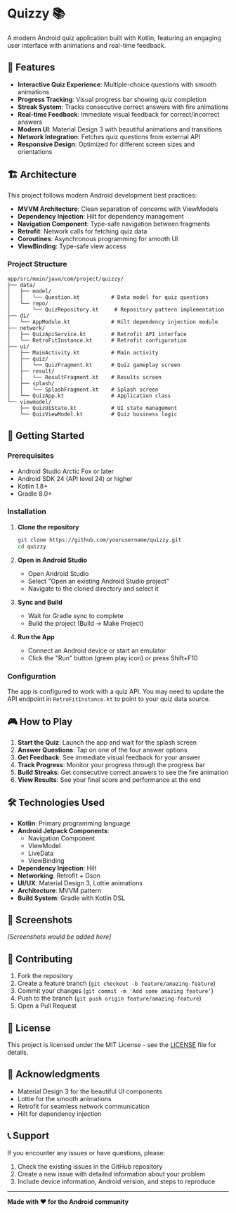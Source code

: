 # Quizzy 📚

A modern Android quiz application built with Kotlin, featuring an engaging user interface with animations and real-time feedback.

## 🎯 Features

- **Interactive Quiz Experience**: Multiple-choice questions with smooth animations
- **Progress Tracking**: Visual progress bar showing quiz completion
- **Streak System**: Tracks consecutive correct answers with fire animations
- **Real-time Feedback**: Immediate visual feedback for correct/incorrect answers
- **Modern UI**: Material Design 3 with beautiful animations and transitions
- **Network Integration**: Fetches quiz questions from external API
- **Responsive Design**: Optimized for different screen sizes and orientations

## 🏗️ Architecture

This project follows modern Android development best practices:

- **MVVM Architecture**: Clean separation of concerns with ViewModels
- **Dependency Injection**: Hilt for dependency management
- **Navigation Component**: Type-safe navigation between fragments
- **Retrofit**: Network calls for fetching quiz data
- **Coroutines**: Asynchronous programming for smooth UI
- **ViewBinding**: Type-safe view access

### Project Structure

```
app/src/main/java/com/project/quizzy/
├── data/
│   ├── model/
│   │   └── Question.kt          # Data model for quiz questions
│   └── repo/
│       └── QuizRepository.kt     # Repository pattern implementation
├── di/
│   └── AppModule.kt             # Hilt dependency injection module
├── network/
│   ├── QuizApiService.kt        # Retrofit API interface
│   └── RetroFitInstance.kt      # Retrofit configuration
├── ui/
│   ├── MainActivity.kt          # Main activity
│   ├── quiz/
│   │   └── QuizFragment.kt      # Quiz gameplay screen
│   ├── result/
│   │   └── ResultFragment.kt    # Results screen
│   ├── splash/
│   │   └── SplashFragment.kt    # Splash screen
│   └── QuizApp.kt               # Application class
└── viewmodel/
    ├── QuizUiState.kt           # UI state management
    └── QuizViewModel.kt         # Quiz business logic
```

## 🚀 Getting Started

### Prerequisites

- Android Studio Arctic Fox or later
- Android SDK 24 (API level 24) or higher
- Kotlin 1.8+
- Gradle 8.0+

### Installation

1. **Clone the repository**
   ```bash
   git clone https://github.com/yourusername/quizzy.git
   cd quizzy
   ```

2. **Open in Android Studio**
   - Open Android Studio
   - Select "Open an existing Android Studio project"
   - Navigate to the cloned directory and select it

3. **Sync and Build**
   - Wait for Gradle sync to complete
   - Build the project (Build → Make Project)

4. **Run the App**
   - Connect an Android device or start an emulator
   - Click the "Run" button (green play icon) or press Shift+F10

### Configuration

The app is configured to work with a quiz API. You may need to update the API endpoint in `RetroFitInstance.kt` to point to your quiz data source.

## 🎮 How to Play

1. **Start the Quiz**: Launch the app and wait for the splash screen
2. **Answer Questions**: Tap on one of the four answer options
3. **Get Feedback**: See immediate visual feedback for your answer
4. **Track Progress**: Monitor your progress through the progress bar
5. **Build Streaks**: Get consecutive correct answers to see the fire animation
6. **View Results**: See your final score and performance at the end

## 🛠️ Technologies Used

- **Kotlin**: Primary programming language
- **Android Jetpack Components**:
  - Navigation Component
  - ViewModel
  - LiveData
  - ViewBinding
- **Dependency Injection**: Hilt
- **Networking**: Retrofit + Gson
- **UI/UX**: Material Design 3, Lottie animations
- **Architecture**: MVVM pattern
- **Build System**: Gradle with Kotlin DSL

## 📱 Screenshots

*[Screenshots would be added here]*

## 🤝 Contributing

1. Fork the repository
2. Create a feature branch (`git checkout -b feature/amazing-feature`)
3. Commit your changes (`git commit -m 'Add some amazing feature'`)
4. Push to the branch (`git push origin feature/amazing-feature`)
5. Open a Pull Request

## 📄 License

This project is licensed under the MIT License - see the [LICENSE](LICENSE) file for details.

## 🙏 Acknowledgments

- Material Design 3 for the beautiful UI components
- Lottie for the smooth animations
- Retrofit for seamless network communication
- Hilt for dependency injection

## 📞 Support

If you encounter any issues or have questions, please:

1. Check the existing issues in the GitHub repository
2. Create a new issue with detailed information about your problem
3. Include device information, Android version, and steps to reproduce

---

**Made with ❤️ for the Android community** 